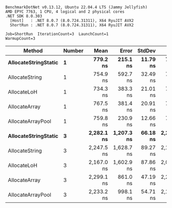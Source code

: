 ```

BenchmarkDotNet v0.13.12, Ubuntu 22.04.4 LTS (Jammy Jellyfish)
AMD EPYC 7763, 1 CPU, 4 logical and 2 physical cores
.NET SDK 8.0.303
  [Host]   : .NET 8.0.7 (8.0.724.31311), X64 RyuJIT AVX2
  ShortRun : .NET 8.0.7 (8.0.724.31311), X64 RyuJIT AVX2

Job=ShortRun  IterationCount=3  LaunchCount=1  
WarmupCount=3  

```
| Method               | Number | Mean       | Error      | StdDev   | Min        | Max        | Gen0   | Gen1   | Allocated |
|--------------------- |------- |-----------:|-----------:|---------:|-----------:|-----------:|-------:|-------:|----------:|
| **AllocateStringStatic** | **1**      |   **779.2 ns** |   **215.1 ns** | **11.79 ns** |   **771.0 ns** |   **792.7 ns** | **0.0124** | **0.0114** |   **1.02 KB** |
| AllocateString       | 1      |   754.9 ns |   592.7 ns | 32.49 ns |   718.9 ns |   782.2 ns | 0.0124 | 0.0114 |   1.02 KB |
| AllocateLoH          | 1      |   734.3 ns |   383.3 ns | 21.01 ns |   712.3 ns |   754.2 ns | 0.0124 | 0.0114 |   1.02 KB |
| AllocateArray        | 1      |   767.5 ns |   381.4 ns | 20.91 ns |   748.3 ns |   789.8 ns | 0.0124 | 0.0114 |   1.02 KB |
| AllocateArrayPool    | 1      |   759.8 ns |   230.9 ns | 12.66 ns |   750.7 ns |   774.3 ns | 0.0124 | 0.0114 |   1.02 KB |
| **AllocateStringStatic** | **3**      | **2,282.1 ns** | **1,207.3 ns** | **66.18 ns** | **2,211.9 ns** | **2,343.3 ns** | **0.0343** | **0.0305** |   **3.07 KB** |
| AllocateString       | 3      | 2,247.5 ns | 1,628.7 ns | 89.27 ns | 2,144.8 ns | 2,305.8 ns | 0.0343 | 0.0305 |   3.07 KB |
| AllocateLoH          | 3      | 2,167.0 ns | 1,602.9 ns | 87.86 ns | 2,068.0 ns | 2,235.7 ns | 0.0343 | 0.0305 |   3.07 KB |
| AllocateArray        | 3      | 2,299.1 ns |   861.0 ns | 47.19 ns | 2,261.5 ns | 2,352.1 ns | 0.0343 | 0.0305 |   3.07 KB |
| AllocateArrayPool    | 3      | 2,233.2 ns |   998.1 ns | 54.71 ns | 2,175.2 ns | 2,283.9 ns | 0.0343 | 0.0305 |   3.07 KB |
